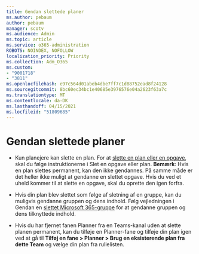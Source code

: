 ```yaml
---
title: Gendan slettede planer
ms.author: pebaum
author: pebaum
manager: scotv
ms.audience: Admin
ms.topic: article
ms.service: o365-administration
ROBOTS: NOINDEX, NOFOLLOW
localization_priority: Priority
ms.collection: Adm_O365
ms.custom:
- "9001718"
- "3811"
ms.openlocfilehash: e97c564d01abeb4dbe7ff7c1d88752ead8f24128
ms.sourcegitcommit: 8bc60ec34bc1e40685e3976576e04a2623f63a7c
ms.translationtype: MT
ms.contentlocale: da-DK
ms.lasthandoff: 04/15/2021
ms.locfileid: "51809685"
---
```

# <a name="recover-deleted-plans"></a>Gendan slettede planer

- Kun planejere kan slette en plan. For at [slette en plan eller en opgave](https://support.microsoft.com/office/39e10e78-13f0-446d-94cd-9e562648497a.), skal du følge instruktionerne i Slet en opgave eller plan.  **Bemærk**: Hvis en plan slettes permanent, kan den ikke gendannes. På samme måde er det heller ikke muligt at gendanne en slettet opgave. Hvis du ved et uheld kommer til at slette en opgave, skal du oprette den igen forfra.

- Hvis din plan blev slettet som følge af sletning af en gruppe, kan du muligvis gendanne gruppen og dens indhold. Følg vejledningen i Gendan en [slettet Microsoft 365-gruppe](https://docs.microsoft.com/microsoft-365/admin/create-groups/restore-deleted-group?view=o365-worldwide) for at gendanne gruppen og dens tilknyttede indhold.

- Hvis du har fjernet fanen Planner fra en Teams-kanal uden at slette planen permanent, kan du tilføje en Planner-fane og tilføje din plan igen ved at gå til **Tilføj en fane > Planner > Brug en eksisterende plan fra dette Team** og vælge din plan fra rullelisten.

